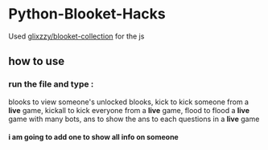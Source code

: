 # Python-Blooket-Hacks
Used [glixzzy/blooket-collection](https://github.com/glixzzy/blooket-collection) for the js

## how to use

### run the file and type :

blooks to view someone's unlocked blooks,
kick to kick someone from a **live** game,
kickall to kick everyone from a **live** game,
flood to flood a **live** game with many bots,
ans to show the ans to each questions in a **live** game

#### i am going to add one to show all info on someone
